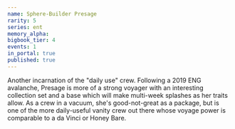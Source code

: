 ```yaml
---
name: Sphere-Builder Presage
rarity: 5
series: ent
memory_alpha:
bigbook_tier: 4
events: 1
in_portal: true
published: true
---
```


Another incarnation of the "daily use" crew. Following a 2019 ENG avalanche, Presage is more of a strong voyager with an interesting collection set and a base which will make multi-week splashes as her traits allow. As a crew in a vacuum, she's good-not-great as a package, but is one of the more daily-useful vanity crew out there whose voyage power is comparable to a da Vinci or Honey Bare.
